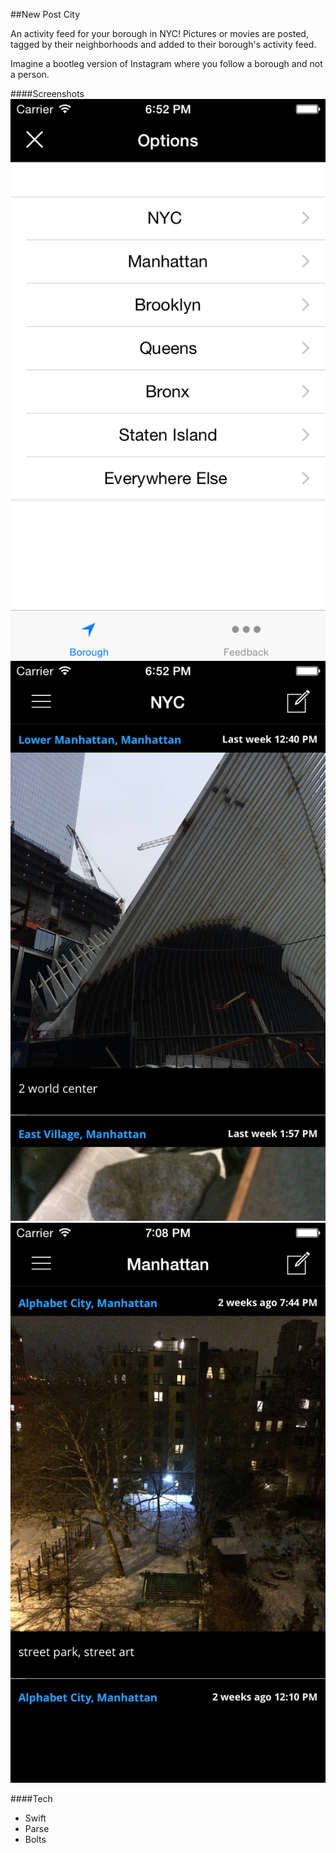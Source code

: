 ##New Post City

An activity feed for your borough in NYC! Pictures or movies are posted, tagged by their neighborhoods and added to their borough's activity feed.

Imagine a bootleg version of Instagram where you follow a borough and not a person.

####Screenshots
![Boroughs](https://raw.githubusercontent.com/dimroc/manhattan_forum/master/screenshots/Boroughs.png)
![Lower Manhattan](https://raw.githubusercontent.com/dimroc/manhattan_forum/master/screenshots/LowerManhattanPost.png)
![Alphabet City](https://raw.githubusercontent.com/dimroc/manhattan_forum/master/screenshots/AlphabetCity.png)

####Tech

- Swift
- Parse
- Bolts
